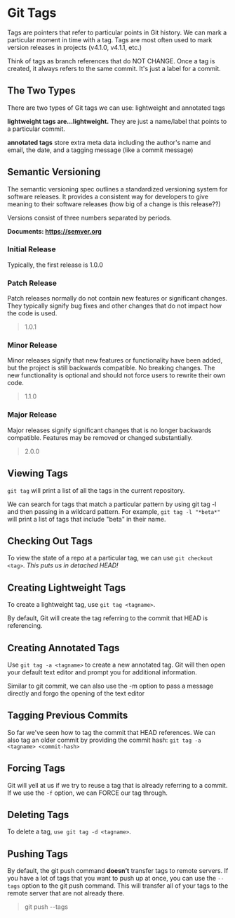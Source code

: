 # Git Tags

Tags are pointers that refer to particular points in Git history. We can mark a particular moment in time with a tag. Tags are most often used to mark version releases in projects (v4.1.0, v4.1.1, etc.)

Think of tags as branch references that do NOT CHANGE. Once a tag is created, it always refers to the same commit. It's just a label for a commit.

## The Two Types

There are two types of Git tags we can use: lightweight and annotated tags

**lightweight tags are...lightweight.** They are just a name/label that points to a particular commit.

**annotated tags** store extra meta data including the author's name and email, the date, and a tagging message (like a commit message)

## Semantic Versioning

The semantic versioning spec outlines a standardized versioning system for software releases. It provides a consistent way for developers to give meaning to their software releases (how big of a change is this release??)

Versions consist of three numbers separated by periods.

**Documents: https://semver.org**

### **Initial Release**

Typically, the first release is 1.0.0

### **Patch Release**

Patch releases normally do not contain new features or significant changes. They typically signify bug fixes and other changes that do not impact how the code is used.

> 1.0.1

### **Minor Release**

Minor releases signify that new features or functionality have been added, but the project is still backwards compatible. No breaking changes. The new functionality is optional and should not force users to rewrite their own code.

> 1.1.0

### **Major Release**

Major releases signify significant changes that is no longer backwards compatible. Features may be removed or changed substantially.

> 2.0.0

## Viewing Tags

`git tag` will print a list of all the tags in the current repository.

We can search for tags that match a particular pattern by using git tag -l and then passing in a wildcard pattern. For example, `git tag -l "*beta*"` will print a list of tags that include "beta" in their name.

## Checking Out Tags

To view the state of a repo at a particular tag, we can use `git checkout <tag>`. _This puts us in detached HEAD!_

## Creating Lightweight Tags

To create a lightweight tag, use `git tag <tagname>`.

By default, Git will create the tag referring to the commit that HEAD is referencing.

## Creating Annotated Tags

Use `git tag -a <tagname>` to create a new annotated tag. Git will then open your default text editor and prompt you for additional information.

Similar to git commit, we can also use the -m option to pass a message directly and forgo the opening of the text editor

## Tagging Previous Commits

So far we've seen how to tag the commit that HEAD references. We can also tag an older commit by providing the commit hash: `git tag -a <tagname> <commit-hash>`

## Forcing Tags

Git will yell at us if we try to reuse a tag that is already referring to a commit. If we use the `-f` option, we can FORCE our tag through.

## Deleting Tags

To delete a tag, `use git tag -d <tagname>`.

## Pushing Tags

By default, the git push command **doesn’t** transfer tags to remote servers. If you have a lot of tags that you want to push up at once, you can use the `--tags` option to the git push command. This will transfer all of your tags to the remote server that are not already there.

> git push --tags
